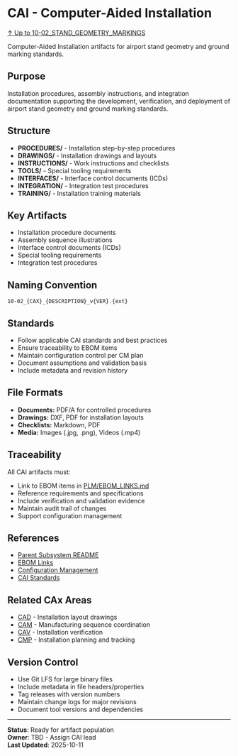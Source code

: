# CAI - Computer-Aided Installation

[↑ Up to 10-02_STAND_GEOMETRY_MARKINGS](../../../README.md)

Computer-Aided Installation artifacts for airport stand geometry and ground marking standards.

## Purpose

Installation procedures, assembly instructions, and integration documentation supporting the development, verification, and deployment of airport stand geometry and ground marking standards.

## Structure

- **PROCEDURES/** - Installation step-by-step procedures
- **DRAWINGS/** - Installation drawings and layouts
- **INSTRUCTIONS/** - Work instructions and checklists
- **TOOLS/** - Special tooling requirements
- **INTERFACES/** - Interface control documents (ICDs)
- **INTEGRATION/** - Integration test procedures
- **TRAINING/** - Installation training materials

## Key Artifacts

- Installation procedure documents
- Assembly sequence illustrations
- Interface control documents (ICDs)
- Special tooling requirements
- Integration test procedures

## Naming Convention

```
10-02_{CAX}_{DESCRIPTION}_v{VER}.{ext}
```

## Standards

- Follow applicable CAI standards and best practices
- Ensure traceability to EBOM items
- Maintain configuration control per CM plan
- Document assumptions and validation basis
- Include metadata and revision history

## File Formats

- **Documents:** PDF/A for controlled procedures
- **Drawings:** DXF, PDF for installation layouts
- **Checklists:** Markdown, PDF
- **Media:** Images (.jpg, .png), Videos (.mp4)

## Traceability

All CAI artifacts must:
- Link to EBOM items in [PLM/EBOM_LINKS.md](../EBOM_LINKS.md)
- Reference requirements and specifications
- Include verification and validation evidence
- Maintain audit trail of changes
- Support configuration management

## References

- [Parent Subsystem README](../../../README.md)
- [EBOM Links](../EBOM_LINKS.md)
- [Configuration Management](../../../../../../../../../../../../../00-PROGRAM/CONFIG_MGMT/)
- [CAI Standards](../../../../../../../../../../../../../00-PROGRAM/STANDARDS/CAI/)

## Related CAx Areas

- [CAD](../CAD/) - Installation layout drawings
- [CAM](../CAM/) - Manufacturing sequence coordination
- [CAV](../CAV/) - Installation verification
- [CMP](../CMP/) - Installation planning and tracking

## Version Control

- Use Git LFS for large binary files
- Include metadata in file headers/properties
- Tag releases with version numbers
- Maintain change logs for major revisions
- Document tool versions and dependencies

---

**Status**: Ready for artifact population  
**Owner**: TBD - Assign CAI lead  
**Last Updated**: 2025-10-11

